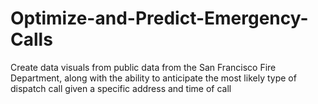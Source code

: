 # Optimize-and-Predict-Emergency-Calls
Create data visuals from public data from the San Francisco Fire Department, along with the ability to anticipate the most likely type of dispatch call given a specific address and time of call

